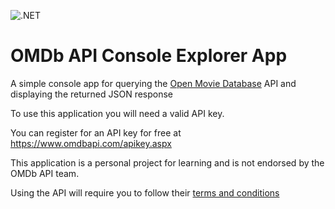 ![.NET](https://github.com/leon-paul-hart/OMDb_API_Console_App/workflows/.NET/badge.svg)

# OMDb API Console Explorer App

A simple console app for querying the [Open Movie Database](https://www.omdbapi.com/) API and displaying the returned JSON response

To use this application you will need a valid API key.

You can register for an API key for free at <https://www.omdbapi.com/apikey.aspx>

This application is a personal project for learning and is not endorsed by the OMDb API team.

Using the API will require you to follow their [terms and conditions](https://www.omdbapi.com/legal.htm)
